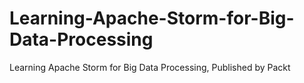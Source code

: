 # Learning-Apache-Storm-for-Big-Data-Processing
Learning Apache Storm for Big Data Processing, Published by Packt
